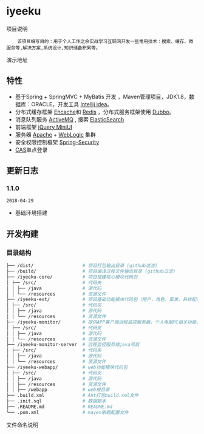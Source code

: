 # iyeeku

项目说明
    
        该项目编写目的：用于个人工作之余实战学习互联网开发一些常用技术：搜索、缓存、微服务等,解决方案,系统设计,知识储备积累等。

演示地址 

## 特性

-   基于Spring + SpringMVC + MyBatis 开发 ，Maven管理项目，JDK1.8，数据库：ORACLE，开发工具 [Intellij idea](https://www.jetbrains.com/idea/)。
-   分布式缓存框架 [Ehcache](http://www.ehcache.org/)和 [Redis](https://redis.io/) ，分布式服务框架使用 [Dubbo](http://dubbo.apache.org/)。
-   消息队列服务 [ActiveMQ](http://activemq.apache.org/) , 搜索 [ElasticSearch](http://www.elastic.co/products/elasticsearch)
-   前端框架 [jQuery MiniUI](http://www.miniui.com/demo/#src=datagrid/celledit.html)
-   服务器 [Apache](https://www.apache.org/) + [WebLogic](https://www.oracle.com/middleware/weblogic/index.html) 集群
-   安全权限控制框架 [Spring-Security](http://spring.io/projects/spring-security)
-   [CAS](https://www.apereo.org/projects/cas)单点登录

## 更新日志

### 1.1.0

`2018-04-29`

-   基础环境搭建

## 开发构建

### 目录结构

```bash
├── /dist/                  # 项目打包输出目录 (github过滤)
├── /build/                 # 项目编译过程文件输出目录 (github过滤)
├── /iyeeku-core/           # 项目搭建核心模块代码包
│ ├── /src/                 # 代码夹
│ │ ├── /java               # 源代码
│ │ └── /resources          # 资源文件
├── /iyeeku-ext/            # 项目基础功能模块代码包（用户，角色，菜单，系统配置等基础功能）
│ ├── /src/                 # 代码夹
│ │ ├── /java               # 源代码
│ │ └── /resources          # 资源文件
├── /iyeeku-monitor/        # 提供APP客户端远程监控服务器，个人电脑PC相关功能，以及系统相关监控信息
│ ├── /src/                 # 代码夹
│ │ ├── /java               # 源代码
│ │ └── /resources          # 资源文件
├── /iyeeku-monitor-server  # 远程监控服务端java项目
│ ├── /src/                 # 代码夹
│ │ ├── /java               # 源代码
│ │ └── /resources          # 资源文件
├── /iyeeku-webapp/         # web功能模块代码包
│ ├── /src/                 # 代码夹
│ │ ├── /java               # 源代码
│ │ ├── /resources          # 资源文件
│ │ ├── /webapp             # web根目录
├── .build.xml              # Ant打包build.xml文件
├── .init.sql               # 数据脚本
├── .README.md              # README.md
└── .pom.xml                # maven依赖配置文件
```

文件命名说明

